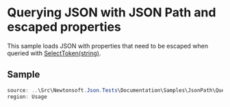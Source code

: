 ﻿# Querying JSON with JSON Path and escaped properties

This sample loads JSON with properties that need to be escaped when queried with [SelectToken(string)](/API/newtonsoft/json/linq/jtoken/#method-selecttoken). 

## Sample

```csharp Usage
source: ..\Src\Newtonsoft.Json.Tests\Documentation\Samples\JsonPath\QueryJsonSelectTokenEscaped.cs
region: Usage
```
